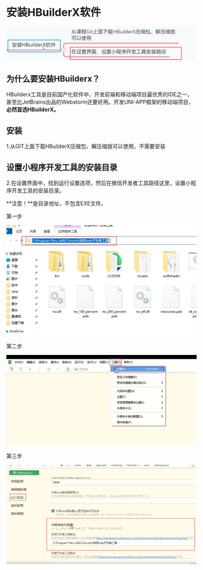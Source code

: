 # 安装HBuilderX软件

![image-20230917104934940](03安装HBuilderX软件.assets/image-20230917104934940.png)

## 为什么要安装HBuilderx？

HBuilderx工具是目前国产化软件中，开发前端和移动端项目最优秀的IDE之一，甚至比JetBrains出品的Webstorm还要好用。开发UNI-APP框架的移动端项目，**必然首选HBuilderX。**



## 安装

1.从GIT上面下载HBuilderX压缩包，解压缩就可以使用，不需要安装

## 设置小程序开发工具的安装目录

2.在设置界面中，找到运行设置选项，然后在微信开发者工具路径这里，设置小程序开发工具的安装目录。

**注意！**是目录地址，不包含EXE文件。

第一步

![image-20230917112541597](03安装HBuilderX软件.assets/image-20230917112541597.png)



第二步

![image-20230917112616468](03安装HBuilderX软件.assets/image-20230917112616468.png)

第三步

![image-20230917112721488](03安装HBuilderX软件.assets/image-20230917112721488.png)